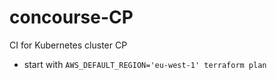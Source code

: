 # concourse-CP
CI for Kubernetes cluster CP

 * start with `AWS_DEFAULT_REGION='eu-west-1' terraform plan`
